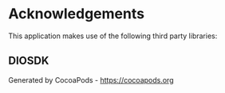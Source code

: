# Acknowledgements
This application makes use of the following third party libraries:

## DIOSDK


Generated by CocoaPods - https://cocoapods.org

